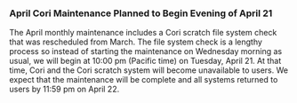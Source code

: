 ### April Cori Maintenance Planned to Begin Evening of April 21

The April monthly maintenance includes a Cori scratch file system check that was
rescheduled from March. The file system check is a lengthy process so instead of
starting the maintenance on Wednesday morning as usual, we will begin at 10:00 
pm (Pacific time) on Tuesday, April 21. At that time, Cori and the Cori scratch 
system will become unavailable to users. We expect that the maintenance will be 
complete and all systems returned to users by 11:59 pm on April 22.
